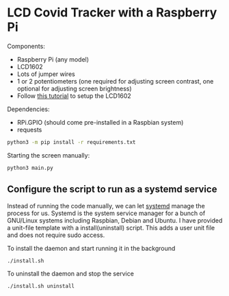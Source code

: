 # LCD Covid Tracker with a Raspberry Pi

Components:
* Raspberry Pi (any model)
* LCD1602
* Lots of jumper wires
* 1 or 2 potentiometers (one required for adjusting screen contrast, one optional for adjusting screen brightness)
* Follow [this tutorial](https://www.mbtechworks.com/projects/drive-an-lcd-16x2-display-with-raspberry-pi.html) to setup the LCD1602

Dependencies:
* RPi.GPIO (should come pre-installed in a Raspbian system)
* requests

```bash
python3 -m pip install -r requirements.txt
```

Starting the screen manually:

```bash
python3 main.py
```

## Configure the script to run as a systemd service

Instead of running the code manually, we can let [systemd](https://en.wikipedia.org/wiki/Systemd) manage the process for us. Systemd is the system service manager for a bunch of GNU/Linux systems including Raspbian, Debian and Ubuntu. I have provided a unit-file template with a install(uninstall) script. This adds a user unit file and does not require sudo access.

To install the daemon and start running it in the background

```bash
./install.sh
```

To uninstall the daemon and stop the service

```bash
./install.sh uninstall
```

